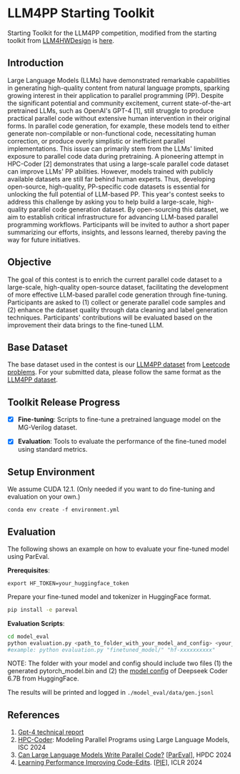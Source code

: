 # LLM4PP Starting Toolkit

Starting Toolkit for the LLM4PP competition, modified from the starting toolkit from [LLM4HWDesign](https://nvlabs.github.io/LLM4HWDesign/problem.html) is [here](https://github.com/GATECH-EIC/LLM4HWDesign_Starting_Toolkit).

## Introduction
Large Language Models (LLMs) have demonstrated remarkable capabilities in generating high-quality content from natural language prompts, sparking growing interest in their application to parallel programming (PP). Despite the significant potential and community excitement, current state-of-the-art pretrained LLMs, such as OpenAI's GPT-4 [1], still struggle to produce practical parallel code without extensive human intervention in their original forms. In parallel code generation, for example, these models tend to either generate non-compilable or non-functional code, necessitating human correction, or produce overly simplistic or inefficient parallel implementations. This issue can primarily stem from the LLMs' limited exposure to parallel code data during pretraining. A pioneering attempt in HPC-Coder [2] demonstrates that using a large-scale parallel code dataset can improve LLMs' PP abilities. However, models trained with publicly available datasets are still far behind human experts. Thus, developing open-source, high-quality, PP-specific code datasets is essential for unlocking the full potential of LLM-based PP.
This year's contest seeks to address this challenge by asking you to help build a large-scale, high-quality parallel code generation dataset. By open-sourcing this dataset, we aim to establish critical infrastructure for advancing LLM-based parallel programming workflows. Participants will be invited to author a short paper summarizing our efforts, insights, and lessons learned, thereby paving the way for future initiatives.

## Objective
The goal of this contest is to enrich the current parallel code dataset to a large-scale, high-quality open-source dataset, facilitating the development of more effective LLM-based parallel code generation through fine-tuning. Participants are asked to (1) collect or generate parallel code samples and (2) enhance the dataset quality through data cleaning and label generation techniques. Participants' contributions will be evaluated based on the improvement their data brings to the fine-tuned LLM.


## Base Dataset
The base dataset used in the contest is our [LLM4PP dataset](https://huggingface.co/datasets/speedcode/LLM4PP_dataset) from [Leetcode problems](https://leetcode.com/problemset/). 
For your submitted data, please follow the same format as the [LLM4PP dataset](https://huggingface.co/datasets/speedcode/LLM4PP_dataset). 

## Toolkit Release Progress
<!-- - [x] **Deduplication**: Scripts to identify and remove duplicate samples from the dataset. -->
- [x] **Fine-tuning**: Scripts to fine-tune a pretrained language model on the MG-Verilog dataset.
- [x] **Evaluation**: Tools to evaluate the performance of the fine-tuned model using standard metrics.


## Setup Environment

We assume CUDA 12.1. (Only needed if you want to do fine-tuning and evaluation on your own.)

`conda env create -f environment.yml`

<!--
## Deduplication
The toolkit includes a deduplication script, which will be used to deduplicate each participant's data against the base dataset during the evaluation of Phase I.
To run the deduplication script:
```bash
python minhash.py
```
-->

## Evaluation

The following shows an example on how to evaluate your fine-tuned model using ParEval.

**Prerequisites**:

`export HF_TOKEN=your_huggingface_token`

Prepare your fine-tuned model and tokenizer in HuggingFace format.

```bash
pip install -e pareval
```

**Evaluation Scripts**:

```bash
cd model_eval
python evaluation.py <path_to_folder_with_your_model_and_config> <your_huggingface_token>
#example: python evaluation.py "finetuned_model/" "hf-xxxxxxxxxx"
```

NOTE: The folder with your model and config should include two files (1) the generated pytorch_model.bin and 
(2) the [model config](https://huggingface.co/deepseek-ai/deepseek-coder-6.7b-base/blob/main/config.json) of Deepseek Coder 6.7B from HuggingFace.

The results will be printed and logged in `./model_eval/data/gen.jsonl`

## References
1. [Gpt-4 technical report](https://arxiv.org/abs/2303.08774)
2. [HPC-Coder](https://arxiv.org/html/2306.17281v2): Modeling Parallel Programs using Large Language Models, ISC 2024
3. [Can Large Language Models Write Parallel Code?](https://arxiv.org/pdf/2401.12554.pdf) [[ParEval](https://github.com/parallelcodefoundry/ParEval)], HPDC 2024
4. [Learning Performance Improving Code-Edits](https://arxiv.org/abs/2302.07867). [[PIE](https://pie4perf.com/)], ICLR 2024
